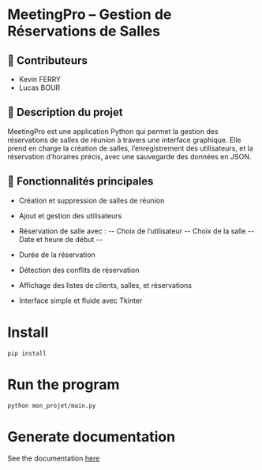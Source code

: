 # MeetingPro – Gestion de Réservations de Salles

## 👥 Contributeurs

- Kevin FERRY  
- Lucas BOUR

## 🧠 Description du projet

MeetingPro est une application Python qui permet la gestion des réservations de salles de réunion à travers une interface graphique.
Elle prend en charge la création de salles, l’enregistrement des utilisateurs, et la réservation d’horaires précis, avec une sauvegarde des données en JSON.



## 🔧 Fonctionnalités principales

- Création et suppression de salles de réunion

- Ajout et gestion des utilisateurs

- Réservation de salle avec :
 -- Choix de l’utilisateur
 -- Choix de la salle
 -- Date et heure de début
 --

- Durée de la réservation

- Détection des conflits de réservation

- Affichage des listes de clients, salles, et réservations

- Interface simple et fluide avec Tkinter


# Install

```shell
pip install
```

# Run the program

```shell
python mon_projet/main.py
```


# Generate documentation

See the documentation [here](doc/intro.txt)